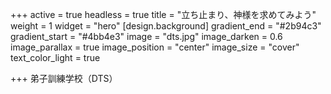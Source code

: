 +++
active = true
headless = true
title = "立ち止まり、神様を求めてみよう"
weight = 1
widget = "hero"
[design.background]
gradient_end = "#2b94c3"
gradient_start = "#4bb4e3"
image = "dts.jpg"
image_darken = 0.6
image_parallax = true
image_position = "center"
image_size = "cover"
text_color_light = true

+++
弟子訓練学校（DTS）
